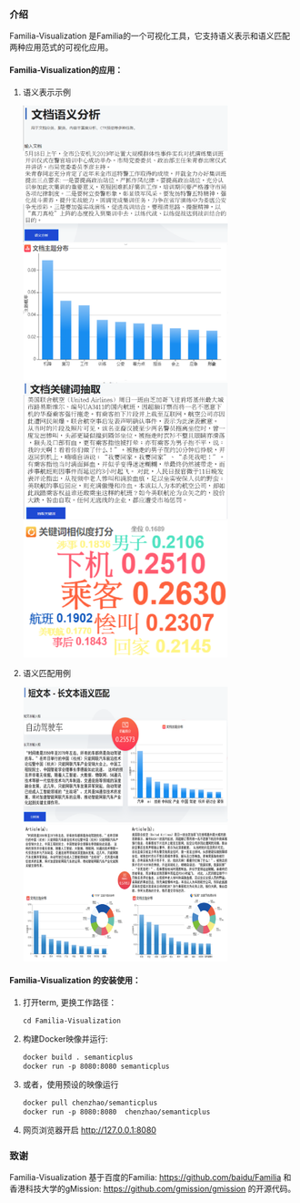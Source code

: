 ### 介绍
Familia-Visualization 是Familia的一个可视化工具，它支持语义表示和语义匹配两种应用范式的可视化应用。

#### Familia-Visualization的应用：

1) 语义表示示例
	
    <img src="https://raw.githubusercontent.com/gmission/Familia-Visualization/master/images/1.png" width="360" height="240">
    <img src="https://raw.githubusercontent.com/gmission/Familia-Visualization/master/images/2.png" width="360" height="240">

    <img src="https://raw.githubusercontent.com/gmission/Familia-Visualization/master/images/3.png" width="360" height="240">
    <img src="https://raw.githubusercontent.com/gmission/Familia-Visualization/master/images/4.png" width="360" height="240">
    
    
2) 语义匹配用例
  
    <img src="https://raw.githubusercontent.com/gmission/Familia-Visualization/master/images/5.png" width="360" height="240">
    <img src="https://raw.githubusercontent.com/gmission/Familia-Visualization/master/images/6.png" width="360" height="240">


#### Familia-Visualization 的安装使用：
1.	打开term, 更换工作路径：

        cd Familia-Visualization

2. 	构建Docker映像并运行:

        docker build . semanticplus
        docker run -p 8080:8080 semanticplus

3.	或者，使用预设的映像运行

        docker pull chenzhao/semanticplus
        docker run -p 8080:8080  chenzhao/semanticplus

4.	网页浏览器开启 http://127.0.0.1:8080



### 致谢
Familia-Visualization 基于百度的Familia: https://github.com/baidu/Familia 和香港科技大学的gMission: https://github.com/gmission/gmission 的开源代码。
